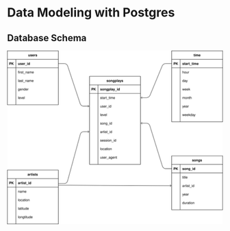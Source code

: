 # Data Modeling with Postgres

## Database Schema

<p align="center">
<img src="images/sparkify_schema.svg" alt="Sparkify Database Schema">
</p>